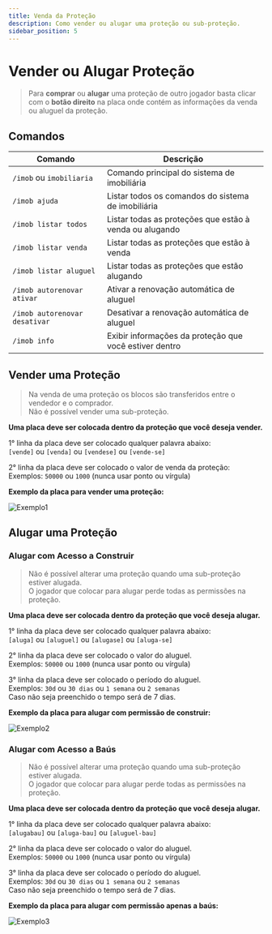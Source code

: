 ```yaml
---
title: Venda da Proteção
description: Como vender ou alugar uma proteção ou sub-proteção.
sidebar_position: 5
---
```


# Vender ou Alugar Proteção

> Para **comprar** ou **alugar** uma proteção de outro jogador basta clicar com o **botão direito** na placa onde contém as informações da venda ou aluguel da proteção.

## Comandos

| Comando | Descrição |
| ------- | --------- |
| `/imob` ou `imobiliaria`      | Comando principal do sistema de imobiliária |
| `/imob ajuda`                 | Listar todos os comandos do sistema de imobiliária |
| `/imob listar todos`          | Listar todas as proteções que estão à venda ou alugando |
| `/imob listar venda`          | Listar todas as proteções que estão à venda |
| `/imob listar aluguel`        | Listar todas as proteções que estão alugando |
| `/imob autorenovar ativar`    | Ativar a renovação automática de aluguel |
| `/imob autorenovar desativar` | Desativar a renovação automática de aluguel |
| `/imob info`                  | Exibir informações da proteção que você estiver dentro |

## Vender uma Proteção

> Na venda de uma proteção os blocos são transferidos entre o vendedor e o comprador.  
> Não é possível vender uma sub-proteção.

**Uma placa deve ser colocada dentro da proteção que você deseja vender.**

1° linha da placa deve ser colocado qualquer palavra abaixo:  
`[vende]` ou `[venda]` ou `[vendese]` ou `[vende-se]`

2° linha da placa deve ser colocado o valor de venda da proteção:  
Exemplos: `50000` ou `1000` (nunca usar ponto ou vírgula)

**Exemplo da placa para vender uma proteção:**

![Exemplo1](https://i.imgur.com/6KLSuqH.png "Exemplo de como criar uma placa de venda")

## Alugar uma Proteção

### Alugar com Acesso a Construir

> Não é possível alterar uma proteção quando uma sub-proteção estiver alugada.  
> O jogador que colocar para alugar perde todas as permissões na proteção.

**Uma placa deve ser colocada dentro da proteção que você deseja alugar.**

1° linha da placa deve ser colocado qualquer palavra abaixo:  
`[aluga]` ou `[aluguel]` ou `[alugase]` ou `[aluga-se]`

2° linha da placa deve ser colocado o valor do aluguel.  
Exemplos: `50000` ou `1000` (nunca usar ponto ou vírgula)  

3° linha da placa deve ser colocado o período do aluguel.  
Exemplos: `30d` ou `30 dias` ou `1 semana` ou `2 semanas`  
Caso não seja preenchido o tempo será de 7 dias.

**Exemplo da placa para alugar com permissão de construir:**

![Exemplo2](https://i.imgur.com/TclXF7E.png "Exemplo de como criar uma placa de aluguel com permissão de construir")

### Alugar com Acesso a Baús

> Não é possível alterar uma proteção quando uma sub-proteção estiver alugada.  
> O jogador que colocar para alugar perde todas as permissões na proteção.

**Uma placa deve ser colocada dentro da proteção que você deseja alugar.**

1° linha da placa deve ser colocado qualquer palavra abaixo:  
`[alugabau]` ou `[aluga-bau]` ou `[aluguel-bau]`

2° linha da placa deve ser colocado o valor do aluguel.  
Exemplos: `50000` ou `1000` (nunca usar ponto ou vírgula)  

3° linha da placa deve ser colocado o período do aluguel.  
Exemplos: `30d` ou `30 dias` ou `1 semana` ou `2 semanas`  
Caso não seja preenchido o tempo será de 7 dias.

**Exemplo da placa para alugar com permissão apenas a baús:**

![Exemplo3](https://i.imgur.com/sgdW7zJ.png "Exemplo de como criar uma placa de aluguel com acesso apenas a baús")
